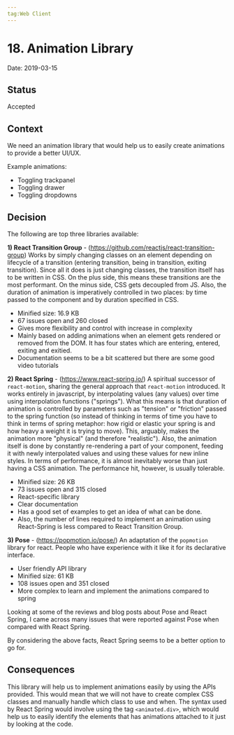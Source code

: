 ```yaml
---
tag:Web Client
---
```


# 18. Animation Library

Date: 2019-03-15

## Status

Accepted

## Context

We need an animation library that would help us to easily create animations to provide a better UI/UX. 

Example animations:
- Toggling trackpanel
- Toggling drawer
- Toggling dropdowns

## Decision

The following are top three libraries available:

**1) React Transition Group** - (https://github.com/reactjs/react-transition-group)
 Works by simply changing classes on an element depending on lifecycle of a transition (entering transition, being in transition, exiting transition). Since all it does is just changing classes, the transition itself has to be written in CSS. On the plus side, this means these transitions are the most performant. On the minus side, CSS gets decoupled from JS. Also, the duration of animation is imperatively controlled in two places: by time passed to the component and by duration specified in CSS.

- Minified size: 16.9 KB
- 67 issues open and 260 closed
- Gives more flexibility and control with increase in complexity
- Mainly based on adding animations when an element gets rendered or removed from the DOM. It has four states which are entering, entered, exiting and exitied.
- Documentation seems to be a bit scattered but there are some good video tutorials

**2) React Spring** - (https://www.react-spring.io/)
 A spiritual successor of `react-motion`, sharing the general approach that `react-motion` introduced. It works entirely in javascript, by interpolating values (any values) over time using interpolation functions ("springs"). What this means is that duration of animation is controlled by parameters such as "tension" or "friction" passed to the spring function (so instead of thinking in terms of time you have to think in terms of spring metaphor: how rigid or elastic your spring is and how heavy a weight it is trying to move). This, arguably, makes the animation more "physical" (and therefore "realistic"). Also, the animation itself is done by constantly re-rendering a part of your component, feeding it with newly interpolated values and using these values for new inline styles. In terms of performance, it is almost inevitably worse than just having a CSS animation. The performance hit, however, is usually tolerable.

- Minified size: 26 KB
- 73 issues open and 315 closed
- React-specific library
- Clear documentation
- Has a good set of examples to get an idea of what can be done.
- Also, the number of lines required to implement an animation using React-Spring is less compared to React Transition Group.


**3) Pose** - (https://popmotion.io/pose/)
 An adaptation of the `popmotion` library for react. People who have experience with it like it for its declarative interface.
- User friendly API library
- Minified size: 61 KB 
- 108 issues open and 351 closed
- More complex to learn and implement the animations compared to spring

Looking at some of the reviews and blog posts about Pose and React Spring, I came across many issues that were reported against Pose when compared with React Spring.

By considering the above facts, React Spring seems to be a better option to go for.

## Consequences
This library will help us to implement animations easily by using the APIs provided. This would mean that we will not have to create complex CSS classes and manually handle which class to use and when.
The syntax used by React Spring would involve using the tag `<animated.div>`, which would help us to easily identify the elements that has animations attached to it just by looking at the code. 
